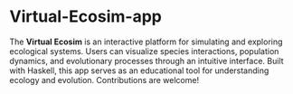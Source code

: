 # Virtual-Ecosim-app
 The **Virtual Ecosim** is an interactive platform for simulating and exploring ecological systems. Users can visualize species interactions, population dynamics, and evolutionary processes through an intuitive interface. Built with Haskell, this app serves as an educational tool for understanding ecology and evolution. Contributions are welcome! 
